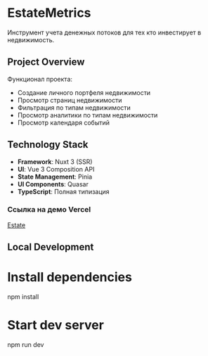 # EstateMetrics

Инструмент учета денежных потоков для тех кто инвестирует в недвижимость.

## Project Overview

Функционал проекта:

- Создание личного портфеля недвижимости
- Просмотр страниц недвижимости
- Фильтрация по типам недвижимости
- Просмотр аналитики по типам недвижимости
- Просмотр календаря событий

## Technology Stack

- **Framework**: Nuxt 3 (SSR)
- **UI**: Vue 3 Composition API
- **State Management**: Pinia
- **UI Components**: Quasar
- **TypeScript**: Полная типизация

### Ссылка на демо Vercel

[Estate](https://estate-k1ex.vercel.app/)

## Local Development

# Install dependencies

npm install

# Start dev server

npm run dev

